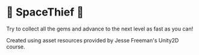 # 🚀 SpaceThief 🚀
Try to collect all the gems and advance to the next level as fast as you can!

Created using asset resources provided by Jesse Freeman's Unity2D course.

